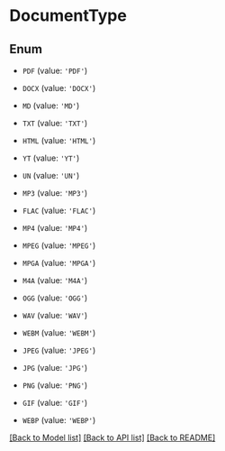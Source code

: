 # DocumentType


## Enum

* `PDF` (value: `'PDF'`)

* `DOCX` (value: `'DOCX'`)

* `MD` (value: `'MD'`)

* `TXT` (value: `'TXT'`)

* `HTML` (value: `'HTML'`)

* `YT` (value: `'YT'`)

* `UN` (value: `'UN'`)

* `MP3` (value: `'MP3'`)

* `FLAC` (value: `'FLAC'`)

* `MP4` (value: `'MP4'`)

* `MPEG` (value: `'MPEG'`)

* `MPGA` (value: `'MPGA'`)

* `M4A` (value: `'M4A'`)

* `OGG` (value: `'OGG'`)

* `WAV` (value: `'WAV'`)

* `WEBM` (value: `'WEBM'`)

* `JPEG` (value: `'JPEG'`)

* `JPG` (value: `'JPG'`)

* `PNG` (value: `'PNG'`)

* `GIF` (value: `'GIF'`)

* `WEBP` (value: `'WEBP'`)

[[Back to Model list]](../README.md#documentation-for-models) [[Back to API list]](../README.md#documentation-for-api-endpoints) [[Back to README]](../README.md)



